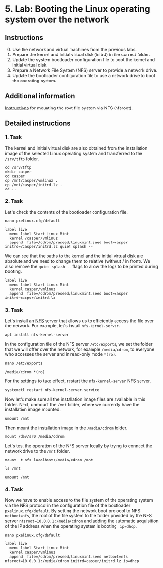 # 5. Lab: Booting the Linux operating system over the network

## Instructions

0. Use the network and virtual machines from the previous labs.
1. Prepare the kernel and initial virtual disk (initrd) in the correct folder.
2. Update the system bootloader configuration file to boot the kernel and initial virtual disk.
3. Prepare a Network File System (NFS) server to provide a network drive.
4. Update the bootloader configuration file to use a network drive to boot the operating system.

## Additional information

[Instructions](https://www.kernel.org/doc/html/latest/admin-guide/nfs/nfsroot.html) for mounting the root file system via NFS (nfsroot).

## Detailed instructions

### 1. Task

The kernel and initial virtual disk are also obtained from the installation image of the selected Linux operating system and transferred to the `/srv/tftp` folder.

    cd /srv/tftp
    mkdir casper
    cd casper
    cp /mnt/casper/vmlinuz .
    cp /mnt/casper/initrd.lz .
    cd ..

### 2. Task

Let's check the contents of the bootloader configuration file.

    nano pxelinux.cfg/default

    label live
      menu label Start Linux Mint
      kernel /casper/vmlinuz
      append  file=/cdrom/preseed/linuxmint.seed boot=casper initrd=/casper/initrd.lz quiet splash --

We can see that the paths to the kernel and the initial virtual disk are absolute and we need to change them to relative (without / in front). We also remove the `quiet splash --` flags to allow the logs to be printed during booting.

    label live
      menu label Start Linux Mint
      kernel casper/vmlinuz
      append  file=/cdrom/preseed/linuxmint.seed boot=casper initrd=casper/initrd.lz

### 3. Task

Let's install an [NFS](https://en.wikipedia.org/wiki/Network_File_System) server that allows us to efficiently access the file over the network. For example, let's install `nfs-kernel-server`.

    apt install nfs-kernel-server

In the configuration file of the NFS server `/etc/exports`, we set the folder that we will offer over the network, for example `/media/cdrom`, to everyone who accesses the server and in read-only mode `*(ro)`.

    nano /etc/exports 

    /media/cdrom *(ro)

For the settings to take effect, restart the `nfs-kernel-server` NFS server.

    systemctl restart nfs-kernel-server.service

Now let's make sure all the installation image files are available in this folder. Next, unmount the `/mnt` folder, where we currently have the installation image mounted.

    umount /mnt

Then mount the installation image in the `/media/cdrom` folder.

    mount /dev/sr0 /media/cdrom

Let's test the operation of the NFS server locally by trying to connect the network drive to the `/mnt` folder.

    mount -t nfs localhost:/media/cdrom /mnt

    ls /mnt

    umount /mnt

### 4. Task

Now we have to enable access to the file system of the operating system via the NFS protocol in the configuration file of the bootloader `pxelinux.cfg/default`. By setting the network boot protocol to NFS `netboot=nfs`, the root of the file system to the folder provided by the NFS server `nfsroot=10.0.0.1:/media/cdrom` and adding the automatic acquisition of the IP address when the operating system is booting ` ip=dhcp`.

    nano pxelinux.cfg/default

    label live
      menu label Start Linux Mint
      kernel casper/vmlinuz
      append  file=/cdrom/preseed/linuxmint.seed netboot=nfs nfsroot=10.0.0.1:/media/cdrom initrd=casper/initrd.lz ip=dhcp